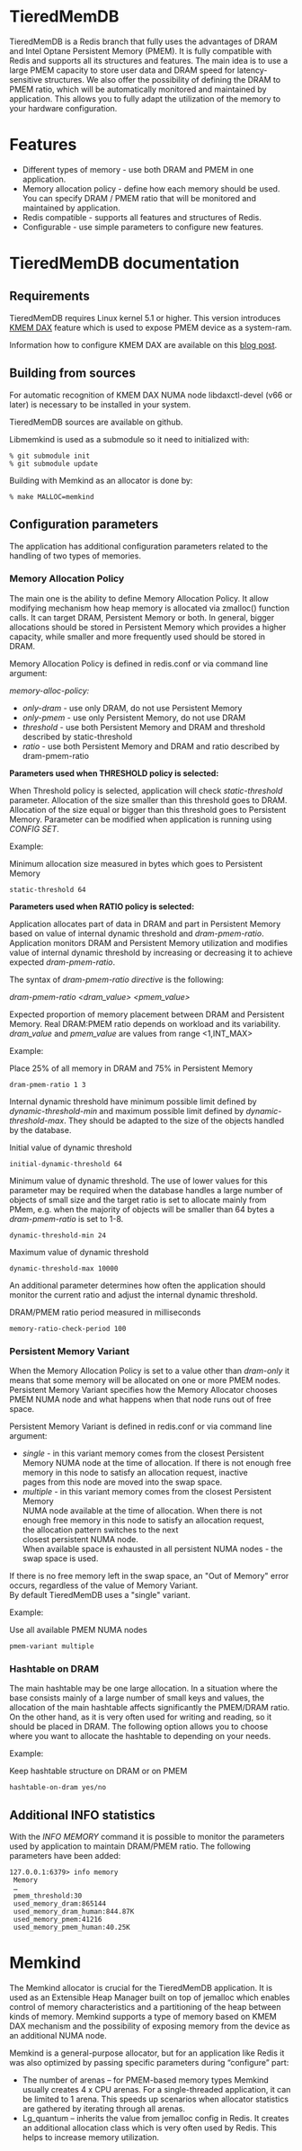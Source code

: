 # TieredMemDB
TieredMemDB is a Redis branch that fully uses the advantages of DRAM and Intel Optane Persistent Memory (PMEM). It is fully compatible with Redis and supports all its structures and features. The main idea is to use a large PMEM capacity to store user data and DRAM speed for latency-sensitive structures. We also offer the possibility of defining the DRAM to PMEM ratio, which will be automatically monitored and maintained by application. This allows you to fully adapt the utilization of the memory to your hardware configuration.

# Features
* Different types of memory - use both DRAM and PMEM in one application.
* Memory allocation policy - define how each memory should be used. You can specify DRAM / PMEM ratio that will be monitored and maintained by application.
* Redis compatible - supports all features and structures of Redis.
* Configurable - use simple parameters to configure new features.

# TieredMemDB documentation
## Requirements
TieredMemDB requires Linux kernel 5.1 or higher. This version introduces [KMEM DAX](https://patchwork.kernel.org/project/linux-nvdimm/cover/20190225185727.BCBD768C@viggo.jf.intel.com/) feature which is used to expose PMEM device as a system-ram.

Information how to configure KMEM DAX are available on this [blog post](https://pmem.io/2020/01/20/memkind-dax-kmem.html).

## Building from sources
For automatic recognition of KMEM DAX NUMA node libdaxctl-devel (v66 or later) is necessary to be installed in your system.

TieredMemDB sources are available on github.

Libmemkind is used as a submodule so it need to initialized with:

```
% git submodule init
% git submodule update
```

Building with Memkind as an allocator is done by:

```
% make MALLOC=memkind
```

## Configuration parameters
The application has additional configuration parameters related to the handling of two types of memories.

### Memory Allocation Policy
The main one is the ability to define Memory Allocation Policy. It allow modifying mechanism how heap memory is allocated via zmalloc() function calls. It can target DRAM, Persistent Memory or both. In general, bigger allocations should be stored in Persistent Memory which provides a higher capacity, while smaller and more frequently used should be stored in DRAM.

Memory Allocation Policy is defined in redis.conf or via command line argument:

*memory-alloc-policy:*
* *only-dram* - use only DRAM, do not use Persistent Memory
* *only-pmem* - use only Persistent Memory, do not use DRAM
* *threshold* - use both Persistent Memory and DRAM and threshold described by static-threshold
* *ratio* - use both Persistent Memory and DRAM and ratio described by dram-pmem-ratio

**Parameters used when THRESHOLD policy is selected:**

When Threshold policy is selected, application will check *static-threshold* parameter. Allocation of the size smaller than this threshold goes to DRAM. Allocation of the size equal or bigger than this threshold goes to Persistent Memory. Parameter can be modified when application is running using *CONFIG SET*.

Example:

Minimum allocation size measured in bytes which goes to Persistent Memory

```
static-threshold 64
```

**Parameters used when RATIO policy is selected:**

Application allocates part of data in DRAM and part in Persistent Memory based on value of internal dynamic threshold and *dram-pmem-ratio*. Application monitors DRAM and Persistent Memory utilization and modifies value of internal dynamic threshold by increasing or decreasing it to achieve expected *dram-pmem-ratio*.

The syntax of *dram-pmem-ratio directive* is the following:

*dram-pmem-ratio <dram_value> <pmem_value>*

Expected proportion of memory placement between DRAM and Persistent Memory. Real DRAM:PMEM ratio depends on workload and its variability. *dram_value* and *pmem_value* are values from range <1,INT_MAX>

Example:

Place 25% of all memory in DRAM and 75% in Persistent Memory

```
dram-pmem-ratio 1 3
```

Internal dynamic threshold have minimum possible limit defined by *dynamic-threshold-min* and maximum possible limit defined by *dynamic-threshold-max*. They should be adapted to the size of the objects handled by the database.

Initial value of dynamic threshold

```
initial-dynamic-threshold 64
```

Minimum value of dynamic threshold. The use of lower values for this parameter may be required when the database handles a large number of objects of small size and the target ratio is set to allocate mainly from PMem, e.g. when the majority of objects will be smaller than 64 bytes a *dram-pmem-ratio* is set to 1-8.

```
dynamic-threshold-min 24
```

Maximum value of dynamic threshold

```
dynamic-threshold-max 10000
```

An additional parameter determines how often the application should monitor the current ratio and adjust the internal dynamic threshold.

DRAM/PMEM ratio period measured in milliseconds

```
memory-ratio-check-period 100
```

### Persistent Memory Variant
When the Memory Allocation Policy is set to a value other than *dram-only* it means that some memory will be allocated on one or more PMEM nodes.
Persistent Memory Variant specifies how the Memory Allocator chooses PMEM NUMA node and what happens when that node runs out of free space.

Persistent Memory Variant is defined in redis.conf or via command line argument:

* *single* - in this variant memory comes from the closest Persistent Memory NUMA node at the time of allocation. If there is not enough free memory in this node to satisfy an allocation request, inactive pages from this node are moved into the swap space.
* *multiple* - in this variant memory comes from the closest Persistent Memory NUMA node available at the time of allocation. When there is not enough free memory in this node to satisfy an allocation request, the allocation pattern switches to the next closest persistent NUMA node. When available space is exhausted in all persistent NUMA nodes - the swap space is used.

If there is no free memory left in the swap space, an "Out of Memory" error occurs, regardless of the value of Memory Variant. By default TieredMemDB uses a "single" variant.

Example:

Use all available PMEM NUMA nodes

```
pmem-variant multiple
```

### Hashtable on DRAM
The main hashtable may be one large allocation. In a situation where the base consists mainly of a large number of small keys and values, the allocation of the main hashtable affects significantly the PMEM/DRAM ratio. On the other hand, as it is very often used for writing and reading, so it should be placed in DRAM. The following option allows you to choose where you want to allocate the hashtable to depending on your needs.

Example:

Keep hashtable structure on DRAM or on PMEM

```
hashtable-on-dram yes/no
```

## Additional INFO statistics
With the *INFO MEMORY* command it is possible to monitor the parameters used by application to maintain DRAM/PMEM ratio. The following parameters have been added:

```
127.0.0.1:6379> info memory
 Memory
 …
 pmem_threshold:30
 used_memory_dram:865144
 used_memory_dram_human:844.87K
 used_memory_pmem:41216
 used_memory_pmem_human:40.25K
```


# Memkind
The Memkind allocator is crucial for the TieredMemDB application. It is used as an Extensible Heap Manager built on top of jemalloc which enables control of memory characteristics and a partitioning of the heap between kinds of memory. Memkind supports a type of memory based on KMEM DAX mechanism and the possibility of exposing memory from the device as an additional NUMA node.

Memkind is a general-purpose allocator, but for an application like Redis it was also optimized by passing specific parameters during “configure” part:

* The number of arenas – for PMEM-based memory types Memkind usually creates 4 x CPU arenas. For a single-threaded application, it can be limited to 1 arena. This speeds up scenarios when allocator statistics are gathered by iterating through all arenas.
* Lg_quantum – inherits the value from jemalloc config in Redis. It creates an additional allocation class which is very often used by Redis. This helps to increase memory utilization.
